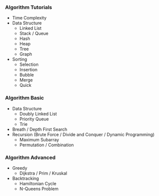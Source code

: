 ### Algorithm Tutorials

- Time Complexity
- Data Structure
  - Linked List
  - Stack / Queue
  - Hash
  - Heap
  - Tree
  - Graph
- Sorting
  - Selection
  - Insertion
  - Bubble
  - Merge
  - Quick

### Algorithm Basic

- Data Structure
  - Doubly Linked List
  - Priority Queue
  - Trie
- Breath / Depth First Search
- Recursion (Brute Force / Divide and Conquer / Dynamic Programming)
  - Maximum Subarray
  - Permutation / Combination

### Algorithm Advanced

- Greedy
  - Dijkstra / Prim / Kruskal
- Backtracking
  - Hamiltonian Cycle
  - N-Queens Problem
